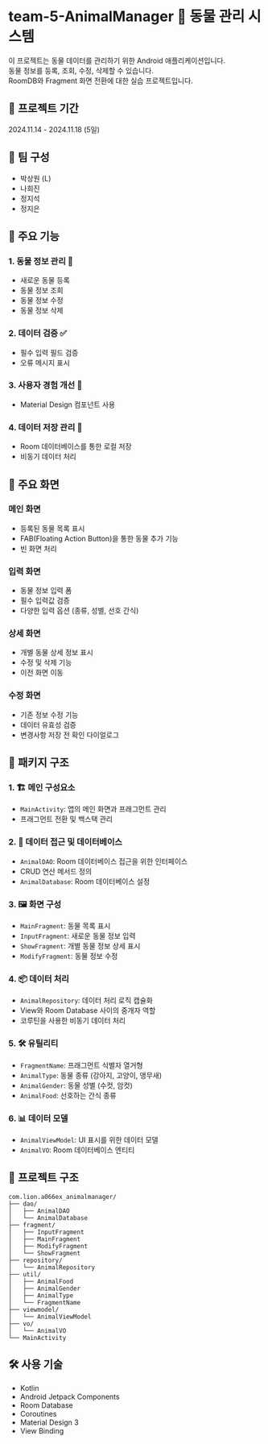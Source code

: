 # team-5-AnimalManager 🐾 동물 관리 시스템
이 프로젝트는 동물 데이터를 관리하기 위한 Android 애플리케이션입니다.   
동물 정보를 등록, 조회, 수정, 삭제할 수 있습니다.  
RoomDB와 Fragment 화면 전환에 대한 실습 프로젝트입니다.  

## 📅 프로젝트 기간
2024.11.14 - 2024.11.18 (5일)

## 👥 팀 구성
- 박상원 (L)
- 나희진
- 정지석
- 정지은

## 🌟 주요 기능
### 1. 동물 정보 관리 💾
- 새로운 동물 등록
- 동물 정보 조회
- 동물 정보 수정
- 동물 정보 삭제

### 2. 데이터 검증 ✅
- 필수 입력 필드 검증
- 오류 메시지 표시

### 3. 사용자 경험 개선 🎨
- Material Design 컴포넌트 사용

### 4. 데이터 저장 관리 💽
- Room 데이터베이스를 통한 로컬 저장
- 비동기 데이터 처리

## 📱 주요 화면
### 메인 화면
- 등록된 동물 목록 표시
- FAB(Floating Action Button)을 통한 동물 추가 기능
- 빈 화면 처리

### 입력 화면
- 동물 정보 입력 폼
- 필수 입력값 검증
- 다양한 입력 옵션 (종류, 성별, 선호 간식)

### 상세 화면
- 개별 동물 상세 정보 표시
- 수정 및 삭제 기능
- 이전 화면 이동

### 수정 화면
- 기존 정보 수정 기능
- 데이터 유효성 검증
- 변경사항 저장 전 확인 다이얼로그

## 📁 패키지 구조
### 1. 🏗 메인 구성요소
- `MainActivity`: 앱의 메인 화면과 프래그먼트 관리
 - 프래그먼트 전환 및 백스택 관리

### 2. 📑 데이터 접근 및 데이터베이스
- `AnimalDAO`: Room 데이터베이스 접근을 위한 인터페이스
 - CRUD 연산 메서드 정의
- `AnimalDatabase`: Room 데이터베이스 설정

### 3. 🖼 화면 구성
- `MainFragment`: 동물 목록 표시
- `InputFragment`: 새로운 동물 정보 입력
- `ShowFragment`: 개별 동물 정보 상세 표시
- `ModifyFragment`: 동물 정보 수정

### 4. 📦 데이터 처리
- `AnimalRepository`: 데이터 처리 로직 캡슐화
 - View와 Room Database 사이의 중개자 역할
 - 코루틴을 사용한 비동기 데이터 처리

### 5. 🛠 유틸리티
- `FragmentName`: 프래그먼트 식별자 열거형
- `AnimalType`: 동물 종류 (강아지, 고양이, 앵무새)
- `AnimalGender`: 동물 성별 (수컷, 암컷)
- `AnimalFood`: 선호하는 간식 종류

### 6. 📊 데이터 모델
- `AnimalViewModel`: UI 표시를 위한 데이터 모델
- `AnimalVO`: Room 데이터베이스 엔티티

## 🎯 프로젝트 구조
~~~
com.lion.a066ex_animalmanager/
├── dao/
│   ├── AnimalDAO
│   └── AnimalDatabase
├── fragment/
│   ├── InputFragment
│   ├── MainFragment
│   ├── ModifyFragment
│   └── ShowFragment
├── repository/
│   └── AnimalRepository
├── util/
│   ├── AnimalFood
│   ├── AnimalGender
│   ├── AnimalType
│   └── FragmentName
├── viewmodel/
│   └── AnimalViewModel
├── vo/
│   └── AnimalVO
└── MainActivity
~~~

## 🛠 사용 기술
- Kotlin
- Android Jetpack Components
- Room Database
- Coroutines
- Material Design 3
- View Binding


